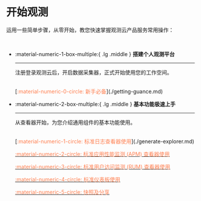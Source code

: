 # 开始观测

运用一些简单步骤，从零开始，教您快速掌握观测云产品服务常用操作：

<br/>

<div class="grid cards" markdown>

-   :material-numeric-1-box-multiple:{ .lg .middle } __搭建个人观测平台__

    ---

    注册登录观测云后，开启数据采集器，正式开始使用您的工作空间。

    <br/>
    [<font color="coral">:material-numeric-0-circle: 新手必备</font>](./getting-guance.md)


-   :material-numeric-2-box-multiple:{ .lg .middle } __基本功能极速上手__

    ---

    从查看器开始，为您介绍通用组件的基本功能使用。

    <br/>
    [<font color="coral">:material-numeric-1-circle: 标准日志查看器使用</font>](./generate-explorer.md)
    
    [<font color="coral">:material-numeric-2-circle: 标准应用性能监测 (APM) 查看器使用</font>](./explorer-apm.md)
    
    [<font color="coral">:material-numeric-3-circle: 标准用户访问监测 (RUM) 查看器使用</font>](./explorer-rum.md)
    
    [<font color="coral">:material-numeric-4-circle: 标准仪表板使用</font>](./generate-dashboard.md)
    
    [<font color="coral">:material-numeric-5-circle: 快照及分享</font>](./generate-snapshot.md)



</div>
